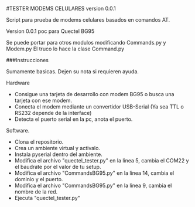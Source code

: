 #TESTER MODEMS CELULARES version 0.0.1

Script para prueba de modems celulares basados en comandos AT.

Version 0.0.1 poc para Quectel BG95

Se puede portar para otros modulos modificando Commands.py y Modem.py
El truco lo hace la clase Command.py

###Instrucciones

Sumamente basicas. Dejen su nota si requieren ayuda.

Hardware 
- Consigue una tarjeta de desarrollo con modem BG95 o busca una tarjeta con ese modem.
- Conecta el modem mediante un convertidor USB-Serial (Ya sea TTL o RS232 depende de la interface)
- Detecta el puerto serial en la pc, anota el puerto.

Software.
- Clona el repositorio.
- Crea un ambiente virtual y activalo.
- Instala pyserial dentro del ambiente.
- Modifica el archivo "quectel_tester.py" en la linea 5, cambia el COM22 y el baudrate por el valor de tu setup.
- Modifica el archivo "CommandsBG95.py" en la linea 14, cambia el dominio y el puerto.
- Modifica el archivo "CommandsBG95.py" en la linea 9, cambia el nombre de la red.
- Ejecuta "quectel_tester.py"
